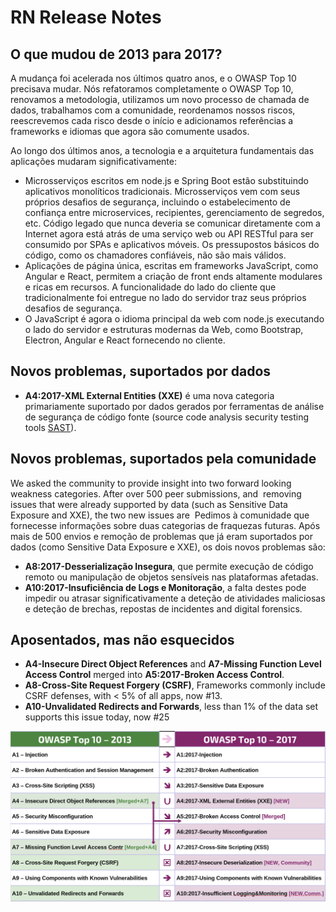 # RN Release Notes

## O que mudou de 2013 para 2017?

A mudança foi acelerada nos últimos quatro anos, e o OWASP Top 10 precisava mudar. Nós refatoramos completamente o OWASP Top 10,  renovamos a metodologia, utilizamos um novo processo de chamada de dados, trabalhamos com a comunidade, reordenamos nossos riscos, reescrevemos cada risco desde o início e adicionamos referências a frameworks e idiomas que agora são comumente usados. 

Ao longo dos últimos anos, a tecnologia e a arquitetura fundamentais das aplicações mudaram significativamente:

* Microsserviços escritos em node.js e Spring Boot estão substituindo aplicativos monolíticos tradicionais. Microsserviços vem com seus próprios desafios de segurança, incluindo o estabelecimento de confiança entre microservices, recipientes, gerenciamento de segredos, etc. Código legado que nunca deveria se comunicar diretamente com a Internet agora está atrás de uma serviço web ou API RESTful para ser consumido por SPAs e aplicativos móveis. Os pressupostos básicos do código, como os chamadores confiáveis, não são mais válidos.
* Aplicações de página única, escritas em frameworks JavaScript, como Angular e React, permitem a criação de front ends altamente modulares e ricas em recursos. A funcionalidade do lado do cliente que tradicionalmente foi entregue no lado do servidor traz seus próprios desafios de segurança.
* O JavaScript é agora o idioma principal da web com node.js executando o lado do servidor e estruturas modernas da Web, como Bootstrap, Electron, Angular e React fornecendo no cliente.

## Novos problemas, suportados por dados

* **A4:2017-XML External Entities (XXE)** é uma nova categoria primariamente suportado por dados gerados por ferramentas de análise de segurança de código fonte (source code analysis security testing tools [SAST](https://www.owasp.org/index.php/Source_Code_Analysis_Tools)).

## Novos problemas, suportados pela comunidade

We asked the community to provide insight into two forward looking weakness categories. After over 500 peer submissions, and  removing issues that were already supported by data (such as Sensitive Data Exposure and XXE), the two new issues are 
Pedimos à comunidade que fornecesse informações sobre duas categorias de fraquezas futuras. Após mais de 500 envios e remoção de problemas que já eram suportados por dados (como Sensitive Data Exposure e XXE), os dois novos problemas são:

* **A8:2017-Desserialização Insegura**, que permite execução de código remoto ou manipulação de objetos sensíveis nas plataformas afetadas.
* **A10:2017-Insuficiência de Logs e Monitoração**, a falta destes pode impedir ou atrasar significativamente a deteção de atividades maliciosas e deteção de brechas, repostas de incidentes and digital forensics.

## Aposentados, mas não esquecidos

* **A4-Insecure Direct Object References** and **A7-Missing Function Level Access Control** merged into **A5:2017-Broken Access Control**.
* **A8-Cross-Site Request Forgery (CSRF)**, Frameworks commonly include CSRF defenses, with < 5% of all apps, now #13.
* **A10-Unvalidated Redirects and Forwards**, less than 1% of the data set supports this issue today, now #25

![0x06-release-notes-1](images/0x06-release-notes-1.png)
